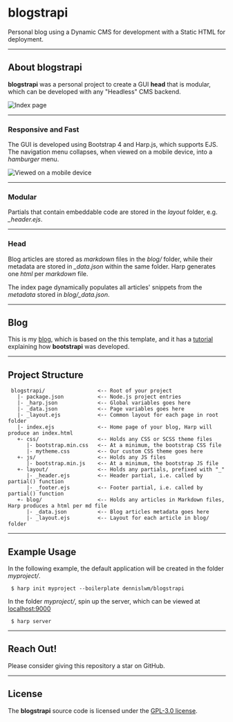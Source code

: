 # blogstrapi
Personal blog using a Dynamic CMS for development with a Static HTML for deployment.

---
## About blogstrapi
**blogstrapi** was a personal project to create a GUI **head** that is modular, which can be developed with any "Headless" CMS backend.

![Index page](https://snipboard.io/wuN75Z.jpg)

---
### Responsive and Fast
The GUI is developed using Bootstrap 4 and Harp.js, which supports EJS. The navigation menu collapses, when viewed on a mobile device, into a *hamburger* menu.

![Viewed on a mobile device](https://snipboard.io/GliKR3.jpg)

---
### Modular
Partials that contain embeddable code are stored in the *layout* folder, e.g. *_header.ejs*.

---
### Head
Blog articles are stored as *markdown* files in the *blog/* folder, while their metadata are stored in *_data.json* within the same folder. Harp generates one *html* per *markdown* file.

The index page dynamically populates all articles' snippets from the *metadata* stored in *blog/_data.json*.

---
## Blog
This is my [blog](http://blog.tldr.pro), which is based on the this template, and it has a [tutorial](http://tldr.pro/blog/blog/creating-a-blog-theme-with-bootstrap-and-harp.html) explaining how **bootstrapi** was developed.

---
## Project Structure
     blogstrapi/                 <-- Root of your project
       |- package.json           <-- Node.js project entries
       |- _harp.json             <-- Global variables goes here
       |- _data.json             <-- Page variables goes here
       |- _layout.ejs            <-- Common layout for each page in root folder
       |- index.ejs              <-- Home page of your blog, Harp will produce an index.html
       +- css/                   <-- Holds any CSS or SCSS theme files
          |- bootstrap.min.css   <-- At a minimum, the bootstrap CSS file
          |- mytheme.css         <-- Our custom CSS theme goes here
       +- js/                    <-- Holds any JS files
          |- bootstrap.min.js    <-- At a minimum, the bootstrap JS file
       +- layout/                <-- Holds any partials, prefixed with "_"
          |- _header.ejs         <-- Header partial, i.e. called by partial() function
          |- _footer.ejs         <-- Footer partial, i.e. called by partial() function
       +- blog/                  <-- Holds any articles in Markdown files, Harp produces a html per md file
          |- _data.json          <-- Blog articles metadata goes here
          |- _layout.ejs         <-- Layout for each article in blog/ folder

---
## Example Usage
In the following example, the default application will be created in the folder *myproject/*.

     $ harp init myproject --boilerplate dennislwm/blogstrapi

In the folder *myproject/*, spin up the server, which can be viewed at [localhost:9000](http://localhost:9000)

     $ harp server

---
## Reach Out!
Please consider giving this repository a star on GitHub.

---
## License
The **blogstrapi** source code is licensed under the [GPL-3.0 license](https://github.com/dennislwm/blogstrapi/blob/master/LICENSE).